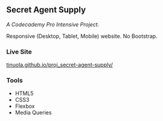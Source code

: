 ## Secret Agent Supply

*A Codecademy Pro Intensive Project.*

Responsive (Desktop, Tablet, Mobile) website. No Bootstrap.

### Live Site 
[tinuola.github.io/proj_secret-agent-supply/](https://tinuola.github.io/proj_secret-agent-supply/)

### Tools
* HTML5
* CSS3
* Flexbox
* Media Queries
